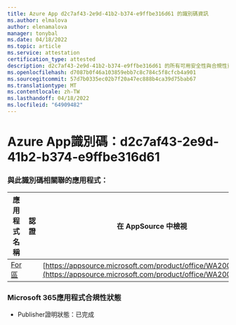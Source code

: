 ```yaml
---
title: Azure App d2c7af43-2e9d-41b2-b374-e9ffbe316d61 的識別碼資訊
ms.author: elmalova
author: elenamalova
manager: tonybal
ms.date: 04/18/2022
ms.topic: article
ms.service: attestation
certification_type: attested
description: d2c7af43-2e9d-41b2-b374-e9ffbe316d61 的所有可用安全性與合規性資訊。
ms.openlocfilehash: d7087b0f46a103859ebb7c8c784c5f8cfcb4a901
ms.sourcegitcommit: 57d7b0335ec02b7f20a47ec888b4ca39d75bab67
ms.translationtype: MT
ms.contentlocale: zh-TW
ms.lasthandoff: 04/18/2022
ms.locfileid: "64909482"
---
```

# <a name="azure-app-id-d2c7af43-2e9d-41b2-b374-e9ffbe316d61"></a>Azure App識別碼：d2c7af43-2e9d-41b2-b374-e9ffbe316d61


### <a name="apps-associated-with-this-id"></a>與此識別碼相關聯的應用程式：
| **應用程式名稱** | **認證** | **在 AppSource 中檢視** |
|--------------|---------------|-----------------------|
| [For區](../forward/WA200002916.md) |  | [https://appsource.microsoft.com/product/office/WA200002916](https://appsource.microsoft.com/product/office/WA200002916) |

### <a name="microsoft-365-app-compliance-status"></a>Microsoft 365應用程式合規性狀態
- Publisher證明狀態：已完成
